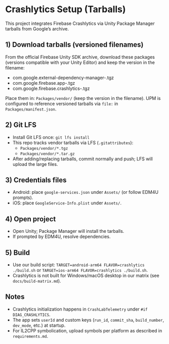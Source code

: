 # Crashlytics Setup (Tarballs)

This project integrates Firebase Crashlytics via Unity Package Manager tarballs from Google’s archive.

## 1) Download tarballs (versioned filenames)
From the official Firebase Unity SDK archive, download these packages (versions compatible with your Unity Editor) and keep the version in the filename:

- com.google.external-dependency-manager-<version>.tgz
- com.google.firebase.app-<version>.tgz
- com.google.firebase.crashlytics-<version>.tgz

Place them in: `Packages/vendor/` (keep the version in the filename). UPM is configured to reference versioned tarballs via `file:` in `Packages/manifest.json`.

## 2) Git LFS
- Install Git LFS once: `git lfs install`
- This repo tracks vendor tarballs via LFS (`.gitattributes`):
  - `Packages/vendor/*.tgz`
  - `Packages/vendor/*.tar.gz`
- After adding/replacing tarballs, commit normally and push; LFS will upload the large files.

## 3) Credentials files
- Android: place `google-services.json` under `Assets/` (or follow EDM4U prompts).
- iOS: place `GoogleService-Info.plist` under `Assets/`.

## 4) Open project
- Open Unity; Package Manager will install the tarballs.
- If prompted by EDM4U, resolve dependencies.

## 5) Build
- Use our build script: `TARGET=android-arm64 FLAVOR=crashlytics ./build.sh` or `TARGET=ios-arm64 FLAVOR=crashlytics ./build.sh`.
- Crashlytics is not built for Windows/macOS desktop in our matrix (see `docs/build-matrix.md`).

## Notes
- Crashlytics initialization happens in `CrashLabTelemetry` under `#if DIAG_CRASHLYTICS`.
- The app sets `userId` and custom keys (`run_id`, `commit_sha`, `build_number`, `dev_mode`, etc.) at startup.
- For IL2CPP symbolication, upload symbols per platform as described in `requirements.md`.

